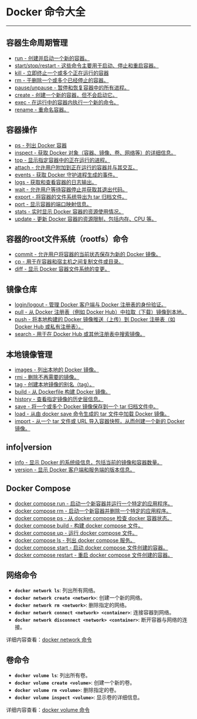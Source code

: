 # Docker 命令大全

------

## 容器生命周期管理

- [run - 创建并启动一个新的容器。](https://www.runoob.com/docker/docker-run-command.html)
- [start/stop/restart - 这些命令主要用于启动、停止和重启容器。](https://www.runoob.com/docker/docker-start-stop-restart-command.html)
- [kill - 立即终止一个或多个正在运行的容器](https://www.runoob.com/docker/docker-kill-command.html)
- [rm - 于删除一个或多个已经停止的容器。](https://www.runoob.com/docker/docker-rm-command.html)
- [pause/unpause - 暂停和恢复容器中的所有进程。](https://www.runoob.com/docker/docker-pause-unpause-command.html)
- [create - 创建一个新的容器，但不会启动它。](https://www.runoob.com/docker/docker-create-command.html)
- [exec - 在运行中的容器内执行一个新的命令。](https://www.runoob.com/docker/docker-exec-command.html)
- [rename - 重命名容器。](https://www.runoob.com/docker/docker-rename-command.html)

## 容器操作

- [ps - 列出 Docker 容器](https://www.runoob.com/docker/docker-ps-command.html)
- [inspect - 获取 Docker 对象（容器、镜像、卷、网络等）的详细信息。](https://www.runoob.com/docker/docker-inspect-command.html)
- [top - 显示指定容器中的正在运行的进程。](https://www.runoob.com/docker/docker-top-command.html)
- [attach - 允许用户附加到正在运行的容器并与其交互。](https://www.runoob.com/docker/docker-attach-command.html)
- [events - 获取 Docker 守护进程生成的事件。](https://www.runoob.com/docker/docker-events-command.html)
- [logs - 获取和查看容器的日志输出。](https://www.runoob.com/docker/docker-logs-command.html)
- [wait - 允许用户等待容器停止并获取其退出代码。](https://www.runoob.com/docker/docker-wait-command.html)
- [export - 将容器的文件系统导出为 tar 归档文件。](https://www.runoob.com/docker/docker-export-command.html)
- [port - 显示容器的端口映射信息。](https://www.runoob.com/docker/docker-port-command.html)
- [stats - 实时显示 Docker 容器的资源使用情况。](https://www.runoob.com/docker/docker-stats-command.html)
- [update - 更新 Docker 容器的资源限制，包括内存、CPU 等。](https://www.runoob.com/docker/docker-update-command.html)

## 容器的root文件系统（rootfs）命令

- [commit - 允许用户将容器的当前状态保存为新的 Docker 镜像。](https://www.runoob.com/docker/docker-commit-command.html)
- [cp - 用于在容器和宿主机之间复制文件或目录。](https://www.runoob.com/docker/docker-cp-command.html)
- [diff - 显示 Docker 容器文件系统的变更。](https://www.runoob.com/docker/docker-diff-command.html)

## 镜像仓库

- [login/logout - 管理 Docker 客户端与 Docker 注册表的身份验证。](https://www.runoob.com/docker/docker-login-command.html)
- [pull - 从 Docker 注册表（例如 Docker Hub）中拉取（下载）镜像到本地。](https://www.runoob.com/docker/docker-pull-command.html)
- [push - 将本地构建的 Docker 镜像推送（上传）到 Docker 注册表（如 Docker Hub 或私有注册表）。](https://www.runoob.com/docker/docker-push-command.html)
- [search - 用于在 Docker Hub 或其他注册表中搜索镜像。](https://www.runoob.com/docker/docker-search-command.html)

## 本地镜像管理

- [images - 列出本地的 Docker 镜像。](https://www.runoob.com/docker/docker-images-command.html)
- [rmi - 删除不再需要的镜像。](https://www.runoob.com/docker/docker-rmi-command.html)
- [tag - 创建本地镜像的别名（tag）。](https://www.runoob.com/docker/docker-tag-command.html)
- [build - 从 Dockerfile 构建 Docker 镜像。](https://www.runoob.com/docker/docker-build-command.html)
- [history - 查看指定镜像的历史层信息。](https://www.runoob.com/docker/docker-history-command.html)
- [save - 将一个或多个 Docker 镜像保存到一个 tar 归档文件中。](https://www.runoob.com/docker/docker-save-command.html)
- [load - 从由 docker save 命令生成的 tar 文件中加载 Docker 镜像。](https://www.runoob.com/docker/docker-load-command.html)
- [import - 从一个 tar 文件或 URL 导入容器快照，从而创建一个新的 Docker 镜像。](https://www.runoob.com/docker/docker-import-command.html)

## info|version

- [info - 显示 Docker 的系统级信息，包括当前的镜像和容器数量。](https://www.runoob.com/docker/docker-info-command.html)
- [version - 显示 Docker 客户端和服务端的版本信息。](https://www.runoob.com/docker/docker-version-command.html)

## Docker Compose

- [docker compose run - 启动一个新容器并运行一个特定的应用程序。](https://www.runoob.com/docker/docker-compose-run-command.html)
- [docker compose rm - 启动一个新容器并删除一个特定的应用程序。](https://www.runoob.com/docker/docker-compose-rm-command.html)
- [docker compose ps - 从 docker compose 检查 docker 容器状态。](https://www.runoob.com/docker/docker-compose-ps-command.html)
- [docker compose build - 构建 docker compose 文件。](https://www.runoob.com/docker/docker-compose-bulid-command.html)
- [docker compose up - 运行 docker compose 文件。](https://www.runoob.com/docker/docker-compose-up-command.html)
- [docker compose ls - 列出 docker compose 服务。](https://www.runoob.com/docker/docker-compose-ls-command.html)
- [docker compose start - 启动 docker compose 文件创建的容器。](https://www.runoob.com/docker/docker-compose-start-command.html)
- [docker compose restart - 重启 docker compose 文件创建的容器。](https://www.runoob.com/docker/docker-compose-restart-command.html)

## 网络命令

- **`docker network ls`**: 列出所有网络。
- **`docker network create <network>`**: 创建一个新的网络。
- **`docker network rm <network>`**: 删除指定的网络。
- **`docker network connect <network> <container>`**: 连接容器到网络。
- **`docker network disconnect <network> <container>`**: 断开容器与网络的连接。

详细内容查看：[docker network 命令](https://www.runoob.com/docker/docker-network-command.html")

## 卷命令

- **`docker volume ls`**: 列出所有卷。
- **`docker volume create <volume>`**: 创建一个新的卷。
- **`docker volume rm <volume>`**: 删除指定的卷。
- **`docker volume inspect <volume>`**: 显示卷的详细信息。

详细内容查看：[docker volume 命令](https://www.runoob.com/docker/docker-volume-command.html")